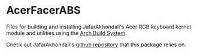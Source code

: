 # AcerFacerABS
Files for building and installing JafarAkhondali's Acer RGB keyboard kernel
module and utilities using the
[Arch Build System](https://wiki.archlinux.org/title/Arch_Build_System).

Check out JafarAkhondali's
[github repository](https://github.com/JafarAkhondali/acer-predator-turbo-and-rgb-keyboard-linux-module)
that this package relies on.
